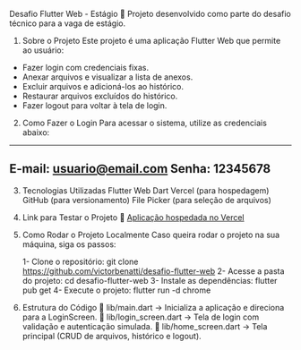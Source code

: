 Desafio Flutter Web - Estágio
📌 Projeto desenvolvido como parte do desafio técnico para a vaga de estágio.

1. Sobre o Projeto
Este projeto é uma aplicação Flutter Web que permite ao usuário:

- Fazer login com credenciais fixas.
- Anexar arquivos e visualizar a lista de anexos.
- Excluir arquivos e adicioná-los ao histórico.
- Restaurar arquivos excluídos do histórico.
- Fazer logout para voltar à tela de login.

2. Como Fazer o Login
Para acessar o sistema, utilize as credenciais abaixo:
-----------------------------
E-mail: usuario@email.com
Senha: 12345678
-----------------------------

3. Tecnologias Utilizadas
Flutter Web
Dart
Vercel (para hospedagem)
GitHub (para versionamento)
File Picker (para seleção de arquivos)

4. Link para Testar o Projeto
🔗 [Aplicação hospedada no Vercel](https://desafio-flutter-bpphina6l-victor-benattis-projects.vercel.app/)

5. Como Rodar o Projeto Localmente
Caso queira rodar o projeto na sua máquina, siga os passos:

    1- Clone o repositório:
        git clone https://github.com/victorbenatti/desafio-flutter-web
    2- Acesse a pasta do projeto:
        cd desafio-flutter-web
    3- Instale as dependências:
        flutter pub get
    4- Execute o projeto:
        flutter run -d chrome

6. Estrutura do Código
📂 lib/main.dart → Inicializa a aplicação e direciona para a LoginScreen.
📂 lib/login_screen.dart → Tela de login com validação e autenticação simulada.
📂 lib/home_screen.dart → Tela principal (CRUD de arquivos, histórico e logout).